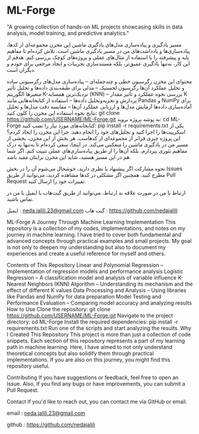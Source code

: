 # ML-Forge

"A growing collection of hands-on ML projects showcasing skills in data analysis, model training, and predictive analytics."


مسیر یادگیری و پیاده‌سازی مدل‌های یادگیری ماشین
این مخزن مجموعه‌ای از کدها، پیاده‌سازی‌ها و یادداشت‌های من در مسیر یادگیری ماشین است. تلاش کرده‌ام تا مفاهیم پایه و پیشرفته را با استفاده از مثال‌های عملی و پروژه‌های کوچک بررسی کنم. هدفم از این کار، نه‌تنها یادگیری عمیق‌تر، بلکه مستندسازی تجربیات و ایجاد مرجعی برای خودم و دیگران است.

محتوای این مخزن
رگرسیون خطی و چندجمله‌ای – پیاده‌سازی مدل‌های رگرسیونی ساده و تحلیل عملکرد آن‌ها
رگرسیون لجستیک – مدلی برای طبقه‌بندی داده‌ها و تحلیل تأثیر متغیرها
الگوریتم K-نزدیک‌ترین همسایه (KNN) – بررسی نحوه عملکرد و تأثیر مقدار K
پردازش و تجزیه‌وتحلیل داده‌ها – استفاده از کتابخانه‌هایی مانند Pandas و NumPy برای آماده‌سازی داده‌ها
آزمایش مدل‌ها و ارزیابی عملکرد آن‌ها – مقایسه دقت مدل‌ها و تحلیل نتایج
نحوه استفاده
این مخزن را کلون کنید:
git clone https://github.com/USERNAME/ML-Forge.git
به پوشه پروژه بروید:
cd ML-Forge
کتابخانه‌های مورد نیاز را نصب کنید:
pip install -r requirements.txt
یکی از اسکریپت‌ها را اجرا کنید و تحلیل‌های خود را انجام دهید.
چرا این مخزن را ایجاد کردم؟
این پروژه چیزی فراتر از مجموعه‌ای از کدهاست. هر بخش از این مخزن، بخشی از مسیر من در یادگیری ماشین را منعکس می‌کند. در اینجا، سعی کرده‌ام تا نه‌تنها به درک مفاهیم تئوری بپردازم، بلکه آن‌ها را از طریق پیاده‌سازی‌های عملی تثبیت کنم. اگر شما هم در این مسیر هستید، شاید این مخزن برایتان مفید باشد.

نحوه مشارکت
اگر پیشنهاد یا نظری دارید، خوشحال می‌شوم آن را در بخش Issues مطرح کنید. همچنین اگر مشکلی در کدها مشاهده کردید، می‌توانید از طریق Pull Request تغییرات خود را ارسال کنید.

ارتباط با من
در صورت علاقه به ارتباط، می‌توانید از طریق گیت‌هاب یا ایمیل با من در تماس باشید.

ایمیل : neda.jalili.23@gmail.com
گیت هاب :  https://github.com/nedajalili


ML-Forge
A Journey Through Machine Learning Implementation
This repository is a collection of my codes, implementations, and notes on my journey in machine learning. I have tried to cover both fundamental and advanced concepts through practical examples and small projects. My goal is not only to deepen my understanding but also to document my experiences and create a useful reference for myself and others.

Contents of This Repository
Linear and Polynomial Regression – Implementation of regression models and performance analysis
Logistic Regression – A classification model and analysis of variable influence
K-Nearest Neighbors (KNN) Algorithm – Understanding its mechanism and the effect of different K values
Data Processing and Analysis – Using libraries like Pandas and NumPy for data preparation
Model Testing and Performance Evaluation – Comparing model accuracy and analyzing results
How to Use
Clone the repository:
git clone https://github.com/USERNAME/ML-Forge.git
Navigate to the project directory:
cd ML-Forge
Install the required dependencies:
pip install -r requirements.txt
Run one of the scripts and start analyzing the results.
Why I Created This Repository
This project is more than just a collection of code snippets. Each section of this repository represents a part of my learning path in machine learning. Here, I have aimed to not only understand theoretical concepts but also solidify them through practical implementations. If you are also on this journey, you might find this repository useful.

Contributing
If you have suggestions or feedback, feel free to open an Issue. Also, if you find any bugs or have improvements, you can submit a Pull Request.

Contact
If you'd like to reach out, you can contact me via GitHub or email.


email : neda.jalili.23@gmail.com

github :  https://github.com/nedajalili